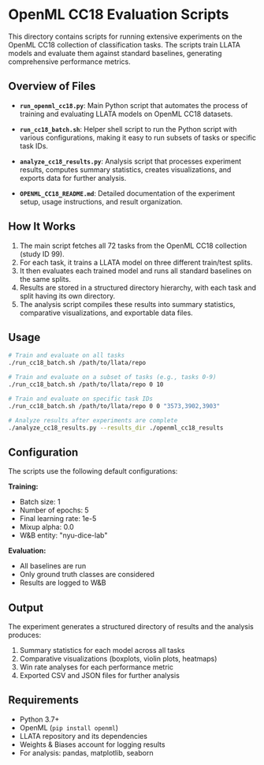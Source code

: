 # OpenML CC18 Evaluation Scripts

This directory contains scripts for running extensive experiments on the OpenML CC18 collection of classification tasks. The scripts train LLATA models and evaluate them against standard baselines, generating comprehensive performance metrics.

## Overview of Files

- **`run_openml_cc18.py`**: Main Python script that automates the process of training and evaluating LLATA models on OpenML CC18 datasets.
  
- **`run_cc18_batch.sh`**: Helper shell script to run the Python script with various configurations, making it easy to run subsets of tasks or specific task IDs.
  
- **`analyze_cc18_results.py`**: Analysis script that processes experiment results, computes summary statistics, creates visualizations, and exports data for further analysis.
  
- **`OPENML_CC18_README.md`**: Detailed documentation of the experiment setup, usage instructions, and result organization.

## How It Works

1. The main script fetches all 72 tasks from the OpenML CC18 collection (study ID 99).
2. For each task, it trains a LLATA model on three different train/test splits.
3. It then evaluates each trained model and runs all standard baselines on the same splits.
4. Results are stored in a structured directory hierarchy, with each task and split having its own directory.
5. The analysis script compiles these results into summary statistics, comparative visualizations, and exportable data files.

## Usage

```bash
# Train and evaluate on all tasks
./run_cc18_batch.sh /path/to/llata/repo

# Train and evaluate on a subset of tasks (e.g., tasks 0-9)
./run_cc18_batch.sh /path/to/llata/repo 0 10

# Train and evaluate on specific task IDs
./run_cc18_batch.sh /path/to/llata/repo 0 0 "3573,3902,3903"

# Analyze results after experiments are complete
./analyze_cc18_results.py --results_dir ./openml_cc18_results
```

## Configuration

The scripts use the following default configurations:

**Training:**
- Batch size: 1
- Number of epochs: 5
- Final learning rate: 1e-5
- Mixup alpha: 0.0
- W&B entity: "nyu-dice-lab"

**Evaluation:**
- All baselines are run
- Only ground truth classes are considered
- Results are logged to W&B

## Output

The experiment generates a structured directory of results and the analysis produces:

1. Summary statistics for each model across all tasks
2. Comparative visualizations (boxplots, violin plots, heatmaps)
3. Win rate analyses for each performance metric
4. Exported CSV and JSON files for further analysis

## Requirements

- Python 3.7+
- OpenML (`pip install openml`)
- LLATA repository and its dependencies
- Weights & Biases account for logging results
- For analysis: pandas, matplotlib, seaborn